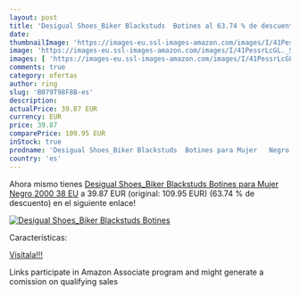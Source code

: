 ```yaml
---
layout: post
title: 'Desigual Shoes_Biker Blackstuds  Botines al 63.74 % de descuento'
date: 
thumbnailImage: 'https://images-eu.ssl-images-amazon.com/images/I/41PessrLcGL._SL200_.jpg'
image: 'https://images-eu.ssl-images-amazon.com/images/I/41PessrLcGL._SL200_.jpg'
images: [ 'https://images-eu.ssl-images-amazon.com/images/I/41PessrLcGL._SL200_.jpg' ]
comments: true
category: ofertas
author: ring
slug: 'B079T98F8B-es'
description:
actualPrice: 39.87 EUR
currency: EUR
price: 39.87
comparePrice: 109.95 EUR
inStock: true
prodname: 'Desigual Shoes_Biker Blackstuds  Botines para Mujer   Negro 2000   38 EU'
country: 'es'
---
```


Ahora mismo tienes [Desigual Shoes_Biker Blackstuds  Botines para Mujer   Negro 2000   38 EU](https://www.amazon.es/dp/B079T98F8B/?tag=tolees-21) a 39.87 EUR (original: 109.95 EUR) (63.74 %  de descuento) en el siguiente enlace!

[![Desigual Shoes_Biker Blackstuds  Botines](https://images-eu.ssl-images-amazon.com/images/I/41PessrLcGL._SL200_.jpg)](https://www.amazon.es/dp/B079T98F8B/?tag=tolees-21)

Características:


[Visítala!!!](https://www.amazon.es/dp/B079T98F8B/?tag=tolees-21)

Links participate in Amazon Associate program and might generate a comission on qualifying sales
